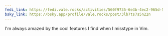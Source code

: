 ```yaml
---
fedi_link: https://fedi.vale.rocks/activities/560f9735-6e3b-4ec2-965d-56a94b4c425e
bsky_link: https://bsky.app/profile/vale.rocks/post/3lb7ts7s5n22n
---
```


I'm always amazed by the cool features I find when I misstype in Vim.
